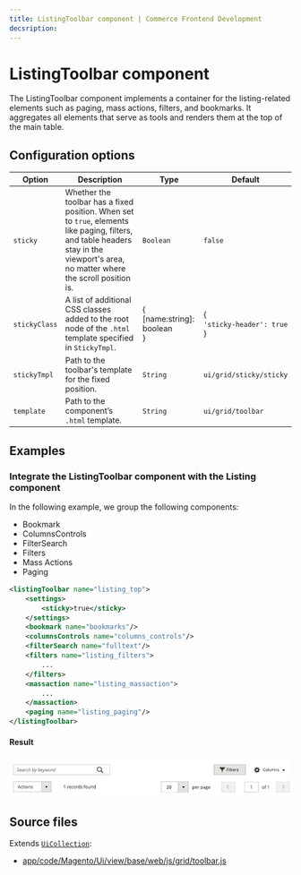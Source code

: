 ```yaml
---
title: ListingToolbar component | Commerce Frontend Development
decsription:
---
```


# ListingToolbar component

The ListingToolbar component implements a container for the listing-related elements such as paging, mass actions, filters, and bookmarks. It aggregates all elements that serve as tools and renders them at the top of the main table.

## Configuration options

| Option  | Description | Type | Default |
| ------- | ------- | ------- | ------------ |
| `sticky` | Whether the toolbar has a fixed position. When set to `true`, elements like paging, filters, and table headers stay in the viewport's area, no matter where the scroll position is. | `Boolean` | `false` |
| `stickyClass` | A list of additional CSS classes added to the root node of the `.html` template specified in `StickyTmpl`. | {<br />[name:string]: boolean<br />} | {<br />`'sticky-header': true`<br />} |
| `stickyTmpl` | Path to the toolbar's template for the fixed position. | `String` | `ui/grid/sticky/sticky` |
| `template` | Path to the component’s `.html` template. | `String` | `ui/grid/toolbar` |

## Examples

### Integrate the ListingToolbar component with the Listing component

In the following example, we group the following components:

-  Bookmark
-  ColumnsControls
-  FilterSearch
-  Filters
-  Mass Actions
-  Paging

```xml
<listingToolbar name="listing_top">
    <settings>
        <sticky>true</sticky>
    </settings>
    <bookmark name="bookmarks"/>
    <columnsControls name="columns_controls"/>
    <filterSearch name="fulltext"/>
    <filters name="listing_filters">
        ...
    </filters>
    <massaction name="listing_massaction">
        ...
    </massaction>
    <paging name="listing_paging"/>
</listingToolbar>
```

#### Result

![ListingToolbar UiComponent](../_images/ui-components/listing-toolbar-component-result.png)

## Source files

Extends [`UiCollection`](concepts/collection.md):

-  [app/code/Magento/Ui/view/base/web/js/grid/toolbar.js](https://github.com/magento/magento2/blob/2.4/app/code/Magento/Ui/view/base/web/js/grid/toolbar.js)
